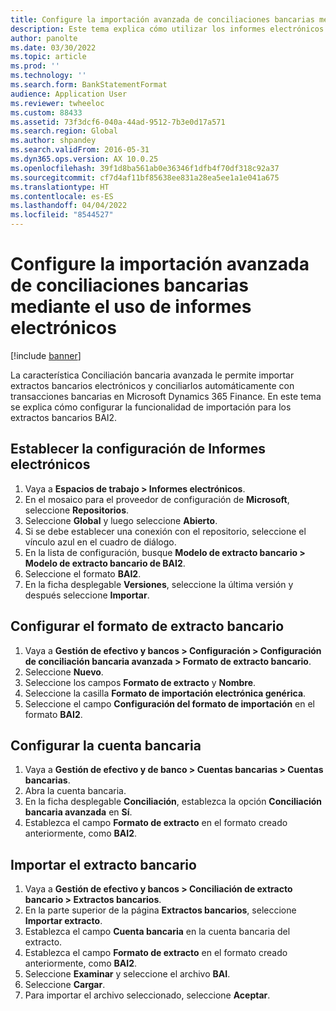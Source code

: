 ```yaml
---
title: Configure la importación avanzada de conciliaciones bancarias mediante el uso de informes electrónicos
description: Este tema explica cómo utilizar los informes electrónicos para configurar el proceso avanzado de importación de conciliaciones bancarias para extractos BAI2.
author: panolte
ms.date: 03/30/2022
ms.topic: article
ms.prod: ''
ms.technology: ''
ms.search.form: BankStatementFormat
audience: Application User
ms.reviewer: twheeloc
ms.custom: 88433
ms.assetid: 73f3dcf6-040a-44ad-9512-7b3e0d17a571
ms.search.region: Global
ms.author: shpandey
ms.search.validFrom: 2016-05-31
ms.dyn365.ops.version: AX 10.0.25
ms.openlocfilehash: 39f1d8ba561ab0e36346f1dfb4f70df318c92a37
ms.sourcegitcommit: cf7d4af11bf85638ee831a28ea5ee1a1e041a675
ms.translationtype: HT
ms.contentlocale: es-ES
ms.lasthandoff: 04/04/2022
ms.locfileid: "8544527"
---
```

# <a name="set-up-advanced-bank-reconciliation-import-by-using-electronic-reporting"></a>Configure la importación avanzada de conciliaciones bancarias mediante el uso de informes electrónicos

[!include [banner](../includes/banner.md)]

La característica Conciliación bancaria avanzada le permite importar extractos bancarios electrónicos y conciliarlos automáticamente con transacciones bancarias en Microsoft Dynamics 365 Finance. En este tema se explica cómo configurar la funcionalidad de importación para los extractos bancarios BAI2.

## <a name="set-up-the-electronic-reporting-configuration"></a>Establecer la configuración de Informes electrónicos

1. Vaya a **Espacios de trabajo \> Informes electrónicos**.
2. En el mosaico para el proveedor de configuración de **Microsoft**, seleccione **Repositorios**.
3. Seleccione **Global** y luego seleccione **Abierto**.
4. Si se debe establecer una conexión con el repositorio, seleccione el vínculo azul en el cuadro de diálogo.
5. En la lista de configuración, busque **Modelo de extracto bancario \> Modelo de extracto bancario de BAI2**.
6. Seleccione el formato **BAI2**.
7. En la ficha desplegable **Versiones**, seleccione la última versión y después seleccione **Importar**.

## <a name="set-up-the-bank-statement-format"></a>Configurar el formato de extracto bancario

1. Vaya a **Gestión de efectivo y bancos \> Configuración \> Configuración de conciliación bancaria avanzada \> Formato de extracto bancario**.
2. Seleccione **Nuevo**.
3. Seleccione los campos **Formato de extracto** y **Nombre**.
4. Seleccione la casilla **Formato de importación electrónica genérica**.
5. Seleccione el campo **Configuración del formato de importación** en el formato **BAI2**.

## <a name="set-up-the-bank-account"></a>Configurar la cuenta bancaria

1. Vaya a **Gestión de efectivo y de banco \> Cuentas bancarias \> Cuentas bancarias**.
2. Abra la cuenta bancaria.
3. En la ficha desplegable **Conciliación**, establezca la opción **Conciliación bancaria avanzada** en **Sí**.
4. Establezca el campo **Formato de extracto** en el formato creado anteriormente, como **BAI2**.

## <a name="import-the-bank-statement"></a>Importar el extracto bancario

1. Vaya a **Gestión de efectivo y bancos \> Conciliación de extracto bancario \> Extractos bancarios**.
2. En la parte superior de la página **Extractos bancarios**, seleccione **Importar extracto**.
3. Establezca el campo **Cuenta bancaria** en la cuenta bancaria del extracto.
4. Establezca el campo **Formato de extracto** en el formato creado anteriormente, como **BAI2**.
5. Seleccione **Examinar** y seleccione el archivo **BAI**.
6. Seleccione **Cargar**.
7. Para importar el archivo seleccionado, seleccione **Aceptar**.
